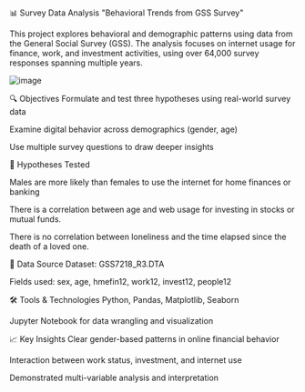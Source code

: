 📊 Survey Data Analysis "Behavioral Trends from GSS Survey"

This project explores behavioral and demographic patterns using data from the General Social Survey (GSS). The analysis focuses on internet usage for finance, work, and investment activities, using over 64,000 survey responses spanning multiple years.

![image](https://github.com/user-attachments/assets/884fc43b-f414-4d9d-93b3-1623ee5cb391)



🔍 Objectives
Formulate and test three hypotheses using real-world survey data

Examine digital behavior across demographics (gender, age)

Use multiple survey questions to draw deeper insights

🧪 Hypotheses Tested

Males are more likely than females to use the internet for home finances or banking

There is a correlation between age and web usage for investing in stocks or mutual funds.

There is no correlation between loneliness and the time elapsed since the death of a loved one.

📂 Data Source
Dataset: GSS7218_R3.DTA

Fields used: sex, age, hmefin12, work12, invest12, people12

🛠 Tools & Technologies
Python, Pandas, Matplotlib, Seaborn

Jupyter Notebook for data wrangling and visualization

📈 Key Insights
Clear gender-based patterns in online financial behavior

Interaction between work status, investment, and internet use

Demonstrated multi-variable analysis and interpretation

